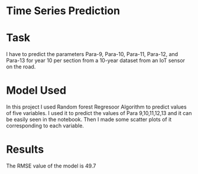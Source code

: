 # Time Series Prediction

# Task
I have to predict the parameters Para-9, Para-10, Para-11, Para-12, and Para-13 for year 10 per section from a 10-year dataset from an IoT sensor on the road.

# Model Used
In this project I used Random forest Regresoor Algorithm to predict values of five variables. I used it to predict the values of Para 9,10,11,12,13 and it can be easily seen in the notebook. Then I made some scatter plots of it corresponding to each variable.

# Results
The RMSE value of the model is 49.7

